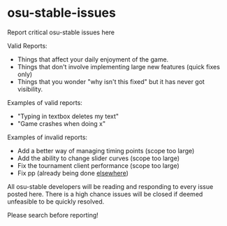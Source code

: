 # osu-stable-issues
Report critical osu-stable issues here

Valid Reports:

- Things that affect your daily enjoyment of the game.
- Things that don't involve implementing large new features (quick fixes only)
- Things that you wonder "why isn't this fixed" but it has never got visibility.

Examples of valid reports:
- "Typing in textbox deletes my text"
- "Game crashes when doing x"

Examples of invalid reports:
- Add a better way of managing timing points (scope too large)
- Add the ability to change slider curves (scope too large)
- Fix the tournament client performance (scope too large)
- Fix pp (already being done [elsewhere](https://github.com/ppy/osu-difficulty-calculator))

All osu-stable developers will be reading and responding to every issue posted here. There is a high chance issues will be closed if deemed unfeasible to be quickly resolved.

Please search before reporting!
